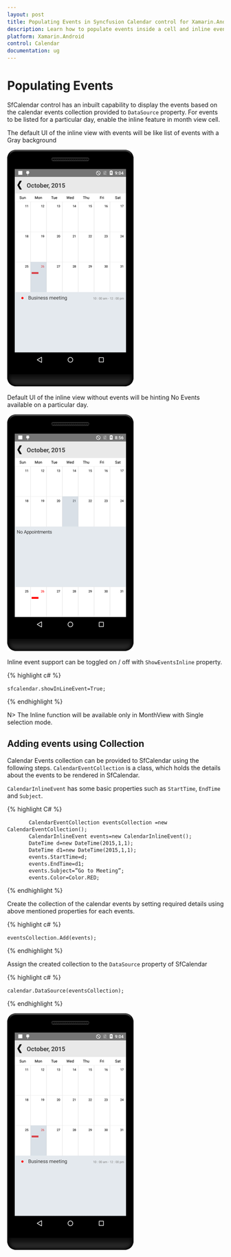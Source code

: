 ```yaml
---
layout: post
title: Populating Events in Syncfusion Calendar control for Xamarin.Android
description: Learn how to populate events inside a cell and inline events descriptions
platform: Xamarin.Android
control: Calendar
documentation: ug
---
```


# Populating Events

SfCalendar control has an inbuilt capability to display the events based on the calendar events collection provided to `DataSource` property. For events to be listed for a particular day, enable the inline feature in month view cell.

The default UI of the inline view with events will be like list of events with a Gray background

![](images/inline_events.png)                                        


Default UI of the inline view without events will be hinting No Events available on a particular day.

![](images/no_events.png)                                        


Inline event support can be toggled on / off with `ShowEventsInline` property.

{% highlight c# %}

	sfcalendar.showInLineEvent=True;

{% endhighlight %}

N> The Inline function will be available only in MonthView with Single selection mode.

## Adding events using Collection

Calendar Events collection can be provided to SfCalendar using the following steps. `CalendarEventCollection` is a class, which holds the details about the events to be rendered in SfCalendar. 

`CalendarInlineEvent` has some basic properties such as `StartTime`, `EndTime` and `Subject`.

{% highlight C# %}
		   
		   CalendarEventCollection eventsCollection =new CalendarEventCollection();
		   CalendarInlineEvent events=new CalendarInlineEvent();
           DateTime d=new DateTime(2015,1,1);
           DateTime d1=new DateTime(2015,1,1);
           events.StartTime=d;
           events.EndTime=d1;
           events.Subject=”Go to Meeting”;
           events.Color=Color.RED;
		   
{% endhighlight %}

Create the collection of the calendar events by setting required details using above mentioned properties for each events.

{% highlight c# %}

	eventsCollection.Add(events);
	
{% endhighlight %}

Assign the created collection to the `DataSource` property of SfCalendar 

{% highlight c# %}

	calendar.DataSource(eventsCollection); 

{% endhighlight %}

![](images/inline_events.png)                                        



